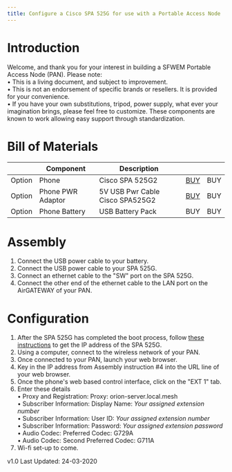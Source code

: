 ```yaml
---
title: Configure a Cisco SPA 525G for use with a Portable Access Node
---
```

# Introduction
Welcome, and thank you for your interest in building a SFWEM Portable Access Node (PAN). Please note:<br>
•	This is a living document, and subject to improvement.<br>
•	This is not an endorsement of specific brands or resellers. It is provided for your convenience.<br>
•	If you have your own substitutions, tripod, power supply, what ever your imagination brings, please feel free to customize. These components are known to work allowing easy support through standardization.<br>

# Bill of Materials

|        | Component | Description |     |     |
| ------ | --------- | ----------- | --- | --- |
| Option | Phone | Cisco SPA 525G2 |[BUY](https://www.tritondatacomonline.com/products/cisco-spa-525g2-wireless-small-business-ip-phone-spa525g2?variant=3775636868&utm_medium=cpc&utm_source=google&utm_campaign=Google%20Shopping&gclid=EAIaIQobChMIjfORiLfU5wIVE7vsCh194gP4EAQYASABEgIYN_D_BwE)| BUY | BUY |
| Option | Phone PWR Adaptor | 5V USB Pwr Cable Cisco SPA525G2 |[BUY](https://www.amazon.com/MyVolts-Power-Cable-Compatible-SPA525G2/dp/B00GC0T3LE) | BUY | BUY |
| Option | Phone Battery | USB Battery Pack | BUY | BUY | BUY |

# Assembly
1. Connect the USB power cable to your battery.
2. Connect the USB power cable to your SPA 525G.
3. Connect an ethernet cable to the "SW" port on the SPA 525G.
4. Connect the other end of the ethernet cable to the LAN port on the AirGATEWAY of your PAN.

# Configuration
1. After the SPA 525G has completed the boot process, follow [these instructions](https://www.cisco.com/c/en/us/support/docs/smb/unified-communications/cisco-small-business-spa500-series-ip-phones/smb2083-determine-ip-address-on-spa525g-and-spa525g2-ip-phones.html) to get the IP address of the SPA 525G.
2. Using a computer, connect to the wireless network of your PAN.
3. Once connected to your PAN, launch your web browser.
4. Key in the IP address from Assembly instruction #4 into the URL line of your web browser.
5. Once the phone's web based control interface, click on the "EXT 1" tab.
6. Enter these details<br>
   •	Proxy and Registration: Proxy: orion-server.local.mesh<br>
   •	Subscriber Information: Display Name: <I>Your assigned extension number</I><br>
   •	Subscriber Information: User ID: <I>Your assigned extension number</I><br>
   •	Subscriber Information: Password: <I>Your assigned extension password</I><br>
   •	Audio Codec: Preferred Codec: G729A<br>
   •	Audio Codec: Second Preferred Codec: G711A<br>
7. Wi-fi set-up to come. 

v1.0 Last Updated: 24-03-2020
